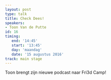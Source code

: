 ```yaml
---
layout: post
type: talk
title: Check Dees!
speakers:
- Toon Van de Putte
id: 16
timing: 
   end: '14:45'
   start: '13:45'
   day: 'maandag'
   date: '15 augustus 2016'
track: main stage
---
```

Toon brengt zijn nieuwe podcast naar Fri3d Camp!